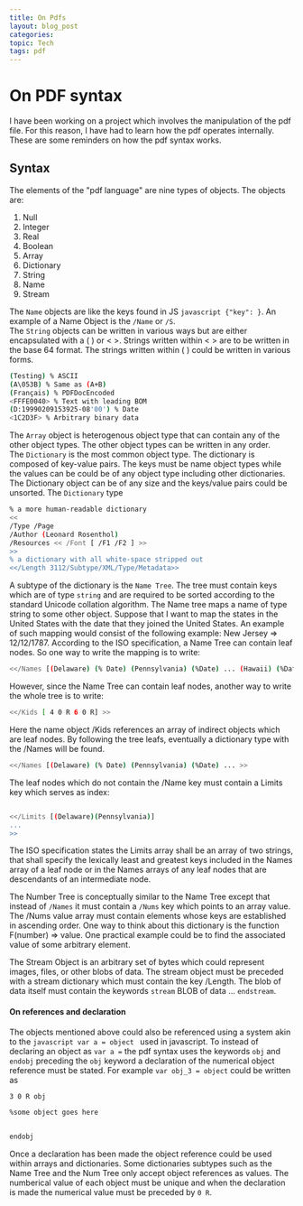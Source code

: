 ```yaml
---
title: On Pdfs
layout: blog_post
categories:
topic: Tech
tags: pdf 
---
```


# On PDF syntax

I have been working on a project which involves the manipulation of the pdf file. For this reason, I have had to learn how the pdf operates internally.
These are some reminders on how the pdf syntax works.

## Syntax
The elements of the "pdf language" are nine types of objects. The objects are:  
1. Null 
2. Integer
3. Real
4. Boolean
5. Array
6. Dictionary
7. String
8. Name
9. Stream

The `Name` objects are like the keys found in JS ```javascript {"key": }```. An example of a Name Object is the `/Name` or `/S`.  
The `String` objects can be written in various ways but are either encapsulated with a ( ) or < >. Strings written within < > are to be
written in the base 64 format. The strings written within ( ) could be written in various forms.
```bash
(Testing) % ASCII  
(A\053B) % Same as (A+B)  
(Français) % PDFDocEncoded  
<FFFE0040> % Text with leading BOM  
(D:19990209153925-08'00') % Date  
<1C2D3F> % Arbitrary binary data  
```
The `Array` object is heterogenous object type that can contain any of the other object types. The other object types can be written in any order.  
The `Dictionary` is the most common object type. The dictionary is composed of key-value pairs. The keys must be name object types while the values can be
could be of any object type including other dictionaries. The Dictionary object can be of any size and the keys/value pairs could be unsorted. The `Dictionary` type 
```Bash
% a more human-readable dictionary
<<
/Type /Page
/Author (Leonard Rosenthol)
/Resources << /Font [ /F1 /F2 ] >>
>>
% a dictionary with all white-space stripped out
<</Length 3112/Subtype/XML/Type/Metadata>>
```
A subtype of the dictionary is the `Name Tree`. The tree must contain keys which are of type `string` and are required to be sorted according to the standard
Unicode collation algorithm. The Name tree maps a name of type string to some other object. Suppose that I want to map the states in the United States with
the date that they joined the United States. An example of such mapping would consist of the following example: New Jersey => 12/12/1787. According to the ISO specification,
a Name Tree can contain leaf nodes. So one way to write the mapping is to write:

```Bash
<</Names [(Delaware) (% Date) (Pennsylvania) (%Date) ... (Hawaii) (%Date)]>>
```
However, since the Name Tree can contain leaf nodes, another way to write the whole tree is to write:
```Bash
<</Kids [ 4 0 R 6 0 R] >>
```
Here the name object /Kids references an array of indirect objects which are leaf nodes. By following the tree leafs, eventually a dictionary type with the /Names will be found.
```Bash
<</Names [(Delaware) (% Date) (Pennsylvania) (%Date) ... >>
```

The leaf nodes which do not contain the /Name key must contain a Limits key which serves as index:
```Bash

<</Limits [(Delaware)(Pennsylvania)]
...
>>
```
The ISO specification states the Limits array shall be an array of two strings, that shall specify the lexically least and greatest keys included in the Names array of a leaf node or
in the Names arrays of any leaf nodes that are descendants of an intermediate node.

The Number Tree is conceptually similar to the Name Tree except that instead of `/Names` it must contain a `/Nums` key which points to an array value. The /Nums value array must contain elements whose
keys are established in ascending order. One way to think about this dictionary is the function F(number) => value. One practical example could be to find the associated value of some arbitrary element.

The Stream Object is an arbitrary set of bytes which could represent images, files, or other blobs of data. The stream object must be preceded with a stream dictionary which must contain the key /Length. The blob of data itself must
contain the keywords `stream`  BLOB of data ... `endstream`.

#### On references and declaration

The objects mentioned above could also be referenced using a system akin to the ```javascript var a = object ``` used in javascript. To instead of declaring an object as `var a =` the pdf syntax
uses the keywords `obj` and `endobj` preceding the `obj` keyword a declaration of the numerical object reference must be stated. For example `var obj_3 = object` could be written as
```Bash
3 0 R obj

%some object goes here


endobj
```

Once a declaration has been made the object reference could be used within arrays and dictionaries. Some dictionaries subtypes such as the Name Tree and the Num Tree only accept object references as values.
The numberical value of each object must be unique and when the declaration is made the numerical value must be preceded by `0 R`.





